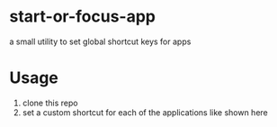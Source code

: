 # start-or-focus-app
a small utility to set global shortcut keys for apps

# Usage 

1. clone this repo
2. set a custom shortcut for each of the applications like shown here 


